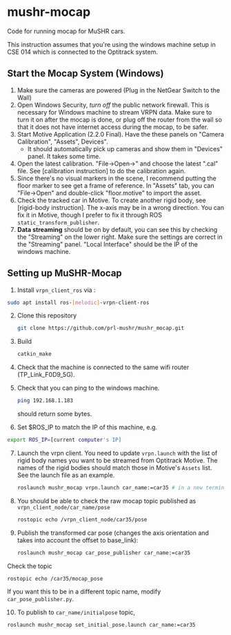 # mushr-mocap

Code for running mocap for MuSHR cars.



This instruction assumes that you're using the windows machine setup in CSE 014 which is connected to the Optitrack system.



## Start the Mocap System (Windows)

1. Make sure the cameras are powered (Plug in the NetGear Switch to the Wall)
2. Open Windows Security, *turn off* the public network firewall. This is necessary for Windows machine to stream VRPN data. Make sure to turn it on after the mocap is done, or plug off the router from the wall so that it does not have internet access during the mocap, to be safer.
3. Start Motive Application (2.2.0 Final). Have the these panels on "Camera Calibration", "Assets", Devices".
   - It should automatically pick up cameras and show them in "Devices" panel. It takes some time.
4. Open the latest calibration. "File->Open->" and choose the latest ".cal" file. See [calibration instruction] to do the calibration again.
5. Since there's no visual markers in the scene, I recommend putting the floor marker to see get a frame of reference. In "Assets" tab, you can "File->Open" and double-click "floor.motive" to import the asset.
6. Check the tracked car in Motive. To create another rigid body, see [rigid-body instruction]. The x-axis may be in a wrong direction. You can fix it in Motive, though I prefer to fix it through ROS `static_transform_publisher`.
7. __Data streaming__ should be on by default, you can see this by checking the "Streaming" on the lower right. Make sure the settings are correct in the "Streaming" panel. "Local Interface" should be the IP of the windows machine.



## Setting up MuSHR-Mocap

1. Install `vrpn_client_ros` via :
```bash
sudo apt install ros-[melodic]-vrpn-client-ros
```

2. Clone this repository

   ```bash
   git clone https://github.com/prl-mushr/mushr_mocap.git
   ```

3. Build

   ```bash
   catkin_make
   ```

4. Check that the machine is connected to the same wifi router (TP_Link_F0D9_5G).

5. Check that you can ping to the windows machine.

   ```bash
   ping 192.168.1.183
   ```

   should return some bytes.
   
6. Set $ROS_IP to match the IP of this machine, e.g. 
```bash
export ROS_IP=[current computer's IP]
```

7. Launch the vrpn client. You need to update `vrpn.launch` with the list of rigid body names you want to be streamed from Optitrack Motive. The names of the rigid bodies should match those in Motive's `Assets` list. See the launch file as an example.

   ```bash
   roslaunch mushr_mocap vrpn.launch car_name:=car35 # in a new terminal
   ```

8. You should be able to check the raw mocap topic published as `vrpn_client_node/car_name/pose`

   ```bash
   rostopic echo /vrpn_client_node/car35/pose
   ```

9. Publish the transformed car pose (changes the axis orientation and takes into account the offset to base_link):

   ```bash
   roslaunch mushr_mocap car_pose_publisher car_name:=car35
   ```
Check the topic
   ```bash
   rostopic echo /car35/mocap_pose
   ```

   If you want this to be in a different topic name, modify `car_pose_publisher.py`.

10. To publish to `car_name/initialpose` topic,
   ```bash
   roslaunch mushr_mocap set_initial_pose.launch car_name:=car35
   ```
